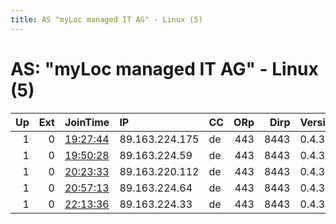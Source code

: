 ```yaml
---
title: AS "myLoc managed IT AG" - Linux (5)
---
```


# AS: "myLoc managed IT AG" - Linux (5)

|   Up |   Ext | JoinTime                                                                                            | IP             | CC   |   ORp |   Dirp | Version   | Contact   | Nickname   |   eFamMembers |
|-----:|------:|:----------------------------------------------------------------------------------------------------|:---------------|:-----|------:|-------:|:----------|:----------|:-----------|--------------:|
|    1 |     0 | [19:27:44](https://metrics.torproject.org/rs.html#details/3586697291602DC8042EB152E60701FFFE8777BD) | 89.163.224.175 | de   |   443 |   8443 | 0.4.3.5   | None      | Unnamed    |             1 |
|    1 |     0 | [19:50:28](https://metrics.torproject.org/rs.html#details/819C8AFEDAC733315A8F3DB80F043F13090C49F6) | 89.163.224.59  | de   |   443 |   8443 | 0.4.3.5   | None      | Unnamed    |             1 |
|    1 |     0 | [20:23:33](https://metrics.torproject.org/rs.html#details/539572FE3430A83E8F502052FC7E178E20A07EE0) | 89.163.220.112 | de   |   443 |   8443 | 0.4.3.5   | None      | Unnamed    |             1 |
|    1 |     0 | [20:57:13](https://metrics.torproject.org/rs.html#details/157CED138D3DE9CBFB5AE0232A319C2980F6C409) | 89.163.224.64  | de   |   443 |   8443 | 0.4.3.5   | None      | Unnamed    |             1 |
|    1 |     0 | [22:13:36](https://metrics.torproject.org/rs.html#details/F6AAFCFB722532DA3E2A54135000E672B9473835) | 89.163.224.33  | de   |   443 |   8443 | 0.4.3.5   | None      | Unnamed    |             1 |
